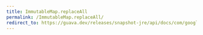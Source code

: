 ```yaml
---
title: ImmutableMap.replaceAll
permalink: /ImmutableMap.replaceAll/
redirect_to: https://guava.dev/releases/snapshot-jre/api/docs/com/google/common/collect/ImmutableMap.html#replaceAll-java.util.function.BiFunction-
---
```

